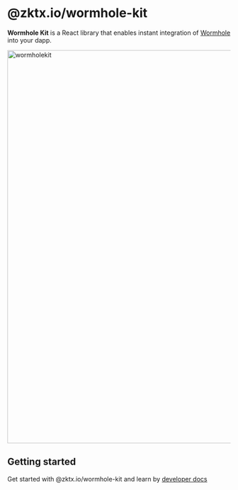 # @zktx.io/wormhole-kit

**Wormhole Kit** is a React library that enables instant integration of [Wormhole](https://docs.wormhole.com/wormhole/reference/sdk-docs) into your dapp.

<img width="887" alt="wormholekit" src="https://github.com/zktx-io/wormhole-kit-monorepo/assets/57783762/bcca4d05-21d1-49ea-98b0-02bd01cc4e62">

## Getting started

Get started with @zktx.io/wormhole-kit and learn by [developer docs](https://docs.zktx.io/wormhole-kit/)
